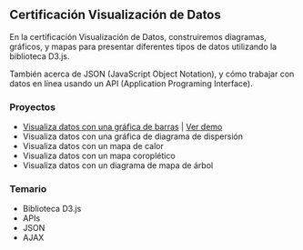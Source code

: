 ## Certificación Visualización de Datos

En la certificación Visualización de Datos, construiremos diagramas, gráficos, y mapas para presentar diferentes tipos de datos utilizando la biblioteca D3.js.

También acerca de JSON (JavaScript Object Notation), y cómo trabajar con datos en línea usando un API (Application Programing Interface).

### Proyectos

- [Visualiza datos con una gráfica de barras](01/) | [Ver demo](https://visualizacion-de-datos-proyecto1.surge.sh/)
- Visualiza datos con una gráfica de diagrama de dispersión
- Visualiza datos con un mapa de calor
- Visualiza datos con un mapa coroplético
- Visualiza datos con un diagrama de mapa de árbol

### Temario

- Biblioteca D3.js
- APIs
- JSON
- AJAX
